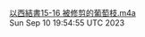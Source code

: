 [以西結書15-16 被修剪的葡萄枝.m4a](https://drive.google.com/file/d/10pWaE5Dakc-eTAe4n3Pf1f7KLaCA9WNF) <br />Sun Sep 10 19:54:55 UTC 2023
